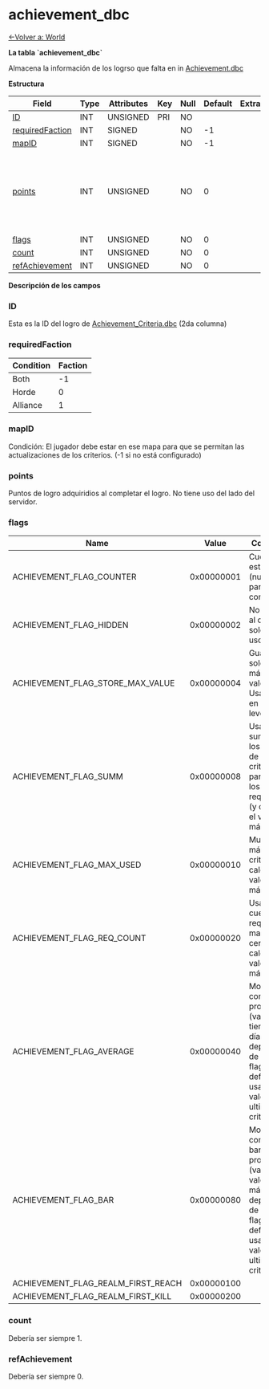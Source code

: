 # achievement\_dbc

[<-Volver a: World](database-world)

**La tabla \`achievement\_dbc\`**

Almacena la información de los logrso que falta en in [Achievement.dbc](Achievement)

**Estructura**

| Field                | Type | Attributes | Key | Null | Default | Extra | Comment                                                                          |
| -------------------- | ---- | ---------- | --- | ---- | ------- | ----- | -------------------------------------------------------------------------------- |
| [ID][1]              | INT  | UNSIGNED   | PRI | NO   |         |       |                                                                                  |
| [requiredFaction][2] | INT  | SIGNED     |     | NO   | -1      |       |                                                                                  |
| [mapID][3]           | INT  | SIGNED     |     | NO   | -1      |       |                                                                                  |
| [points][4]          | INT  | UNSIGNED   |     | NO   | 0       |       | Achievement points awarded for completing the achievement, has no use serverside |
| [flags][5]           | INT  | UNSIGNED   |     | NO   | 0       |       |                                                                                  |
| [count][6]           | INT  | UNSIGNED   |     | NO   | 0       |       |                                                                                  |
| [refAchievement][7]  | INT  | UNSIGNED   |     | NO   | 0       |       |                                                                                  |

[1]: #id
[2]: #requiredfaction
[3]: #mapid
[4]: #points
[5]: #flags
[6]: #count
[7]: #refachievement

**Descripción de los campos**

### ID

Esta es la ID del logro de [Achievement\_Criteria.dbc](Achievement+Criteria) (2da columna)

### requiredFaction

| Condition | Faction |
| --------- | ------- |
| Both      | -1      |
| Horde     | 0       |
| Alliance  | 1       |

### mapID

Condición: El jugador debe estar en ese mapa para que se permitan las actualizaciones de los criterios. (-1 si no está configurado)

### points

Puntos de logro adquiridios al completar el logro. No tiene uso del lado del servidor.

### flags

| Name                               | Value      | Comment                                                                                              |
| ---------------------------------- | ---------- | ---------------------------------------------------------------------------------------------------- |
| ACHIEVEMENT_FLAG_COUNTER           | 0x00000001 | Cuenta estadística, (nunca para y completa)                                                       |
| ACHIEVEMENT_FLAG_HIDDEN            | 0x00000002 | No enviado al cliente - solo para uso interno                                                               |
| ACHIEVEMENT_FLAG_STORE_MAX_VALUE   | 0x00000004 | Guarda solo el máximo valor? Usado solo en "Reach level xx"                                                  |
| ACHIEVEMENT_FLAG_SUMM              | 0x00000008 | Usa la suma de los valores de los criterios para todos los requisitos (y calcula el valor máximo)                               |
| ACHIEVEMENT_FLAG_MAX_USED          | 0x00000010 | Muestra el máximo de criterios (y calcula el valor máximo??)                                                       |
| ACHIEVEMENT_FLAG_REQ_COUNT         | 0x00000020 | Usa una cuenta de requisitos mayor a cero (y calcula el valor máximo)                                                     |
| ACHIEVEMENT_FLAG_AVERAGE           | 0x00000040 | Mostrado como valor promedio (valor / tiempo en días) depende de otra flag (por defecto usa el valor del ultimo criterio) |
| ACHIEVEMENT_FLAG_BAR               | 0x00000080 | Mostrado como barra de progreso (valor / valor máximo) depende de otra flag (por defecto usa el valor del ultimo criterio)      |
| ACHIEVEMENT_FLAG_REALM_FIRST_REACH | 0x00000100 |                                                                                                      |
| ACHIEVEMENT_FLAG_REALM_FIRST_KILL  | 0x00000200 |                                                                                                      |

### count

Debería ser siempre 1.

### refAchievement

Debería ser siempre 0.
